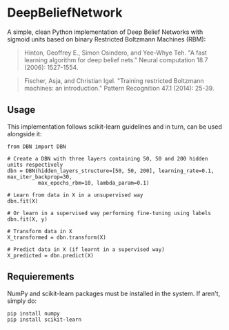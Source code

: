 # DeepBeliefNetwork
A simple, clean Python implementation of Deep Belief Networks with sigmoid units based on binary Restricted Boltzmann Machines (RBM):
> Hinton, Geoffrey E., Simon Osindero, and Yee-Whye Teh. "A fast learning algorithm for deep belief nets." Neural computation 18.7 (2006): 1527-1554.

> Fischer, Asja, and Christian Igel. "Training restricted Boltzmann machines: an introduction." Pattern Recognition 47.1 (2014): 25-39.

## Usage
This implementation follows scikit-learn guidelines and in turn, can be used alongside it:
    
    from DBN import DBN
  
    # Create a DBN with three layers containing 50, 50 and 200 hidden units respectively
    dbn = DBN(hidden_layers_structure=[50, 50, 200], learning_rate=0.1, max_iter_backprop=30,
              max_epochs_rbm=10, lambda_param=0.1)
    
    # Learn from data in X in a unsupervised way
    dbn.fit(X)
    
    # Or learn in a supervised way performing fine-tuning using labels
    dbn.fit(X, y)
    
    # Transform data in X
    X_transformed = dbn.transform(X)
    
    # Predict data in X (if learnt in a supervised way)
    X_predicted = dbn.predict(X)
    
## Requierements
NumPy and scikit-learn packages must be installed in the system. If aren't, simply do:
    
    pip install numpy
    pip install scikit-learn
  
